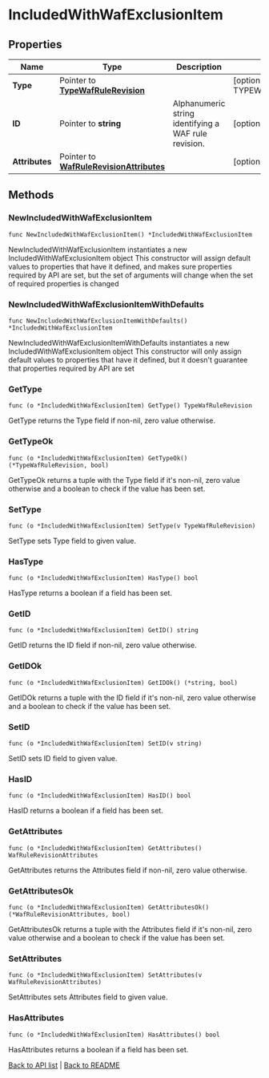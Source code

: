 # IncludedWithWafExclusionItem

## Properties

Name | Type | Description | Notes
------------ | ------------- | ------------- | -------------
**Type** | Pointer to [**TypeWafRuleRevision**](TypeWafRuleRevision.md) |  | [optional] [default to TYPEWAFRULEREVISION_WAF_RULE_REVISION]
**ID** | Pointer to **string** | Alphanumeric string identifying a WAF rule revision. | [optional] [readonly] 
**Attributes** | Pointer to [**WafRuleRevisionAttributes**](WafRuleRevisionAttributes.md) |  | [optional] 

## Methods

### NewIncludedWithWafExclusionItem

`func NewIncludedWithWafExclusionItem() *IncludedWithWafExclusionItem`

NewIncludedWithWafExclusionItem instantiates a new IncludedWithWafExclusionItem object
This constructor will assign default values to properties that have it defined,
and makes sure properties required by API are set, but the set of arguments
will change when the set of required properties is changed

### NewIncludedWithWafExclusionItemWithDefaults

`func NewIncludedWithWafExclusionItemWithDefaults() *IncludedWithWafExclusionItem`

NewIncludedWithWafExclusionItemWithDefaults instantiates a new IncludedWithWafExclusionItem object
This constructor will only assign default values to properties that have it defined,
but it doesn't guarantee that properties required by API are set

### GetType

`func (o *IncludedWithWafExclusionItem) GetType() TypeWafRuleRevision`

GetType returns the Type field if non-nil, zero value otherwise.

### GetTypeOk

`func (o *IncludedWithWafExclusionItem) GetTypeOk() (*TypeWafRuleRevision, bool)`

GetTypeOk returns a tuple with the Type field if it's non-nil, zero value otherwise
and a boolean to check if the value has been set.

### SetType

`func (o *IncludedWithWafExclusionItem) SetType(v TypeWafRuleRevision)`

SetType sets Type field to given value.

### HasType

`func (o *IncludedWithWafExclusionItem) HasType() bool`

HasType returns a boolean if a field has been set.

### GetID

`func (o *IncludedWithWafExclusionItem) GetID() string`

GetID returns the ID field if non-nil, zero value otherwise.

### GetIDOk

`func (o *IncludedWithWafExclusionItem) GetIDOk() (*string, bool)`

GetIDOk returns a tuple with the ID field if it's non-nil, zero value otherwise
and a boolean to check if the value has been set.

### SetID

`func (o *IncludedWithWafExclusionItem) SetID(v string)`

SetID sets ID field to given value.

### HasID

`func (o *IncludedWithWafExclusionItem) HasID() bool`

HasID returns a boolean if a field has been set.

### GetAttributes

`func (o *IncludedWithWafExclusionItem) GetAttributes() WafRuleRevisionAttributes`

GetAttributes returns the Attributes field if non-nil, zero value otherwise.

### GetAttributesOk

`func (o *IncludedWithWafExclusionItem) GetAttributesOk() (*WafRuleRevisionAttributes, bool)`

GetAttributesOk returns a tuple with the Attributes field if it's non-nil, zero value otherwise
and a boolean to check if the value has been set.

### SetAttributes

`func (o *IncludedWithWafExclusionItem) SetAttributes(v WafRuleRevisionAttributes)`

SetAttributes sets Attributes field to given value.

### HasAttributes

`func (o *IncludedWithWafExclusionItem) HasAttributes() bool`

HasAttributes returns a boolean if a field has been set.


[Back to API list](../README.md#documentation-for-api-endpoints) | [Back to README](../README.md)
